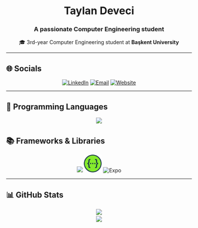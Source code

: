 <h1 align="center">Taylan Deveci</h1>
<h3 align="center"> A passionate Computer Engineering student </h3>

<p align="center">
  🎓 3rd-year Computer Engineering student at <strong>Başkent University</strong>
</p>

---

## 🌐 Socials

<p align="center">
  <a href="https://www.linkedin.com/in/taylan-deveci/"><img src="https://skillicons.dev/icons?i=linkedin" alt="LinkedIn"></a>
  <a href="mailto:devecitaylan@gmail.com"><img src="https://skillicons.dev/icons?i=gmail" alt="Email"></a>
<a href="https://taylandeveci.github.io/"><img src="https://img.shields.io/badge/Website-1E90FF?logo=internet-explorer&logoColor=white" alt="Website"></a>
</p>

---

## 🚀 Programming Languages

<p align="center">
  <img src="https://skillicons.dev/icons?i=c,cpp,cs,java,py,ts,html,css,js,php" />
</p>

## 📚 Frameworks & Libraries

<p align="center">
  <img src="https://skillicons.dev/icons?i=dotnet,mysql,git,bootstrap,react,androidstudio" />
  <img src="https://raw.githubusercontent.com/devicons/devicon/master/icons/swagger/swagger-original.svg" alt="Swagger" width="48" height="48"/>
  <img src="https://cdn.jsdelivr.net/gh/devicons/devicon/icons/expo/expo-original.svg" alt="Expo" width="48" height="48"/>
</p>


---

## 📊 GitHub Stats

<p align="center">
  <img src="https://github-readme-stats.vercel.app/api?username=taylandeveci&theme=codeSTACKr&hide_border=false&include_all_commits=true&count_private=true"/><br/>
  <img src="https://github-readme-stats.vercel.app/api/top-langs/?username=taylandeveci&theme=codeSTACKr&hide_border=false&include_all_commits=true&count_private=true&layout=compact"/>
</p>
